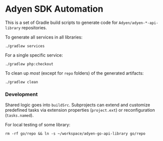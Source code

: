 # Adyen SDK Automation

This is a set of Gradle build scripts to generate code for `Adyen/adyen-*-api-library` repositories. 

To generate all services in all libraries:

```
./gradlew services
```

For a single specific service:

```
./gradlew php:checkout
```

To clean up *most* (except for `repo` folders) of the generated artifacts:

```
./gradlew clean
```

### Development

Shared logic goes into `buildSrc`. Subprojects can extend and customize predefined tasks via extension
properties (`project.ext`) or reconfiguration (`tasks.named`).

For local testing of some library:

```shell
rm -rf go/repo && ln -s ~/workspace/adyen-go-api-library go/repo
```